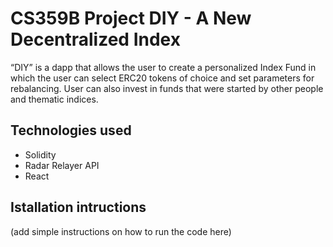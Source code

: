 # CS359B Project DIY - A New Decentralized Index

“DIY” is a dapp that allows the user to create a personalized Index Fund in which the user can select ERC20 tokens of choice and set parameters for rebalancing. User can also invest in funds that were started by other people and thematic indices. 

## Technologies used

* Solidity
* Radar Relayer API
* React

## Istallation intructions

(add simple instructions on how to run the code here)

